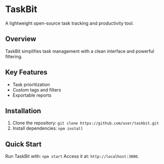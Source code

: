 # TaskBit
A lightweight open-source task tracking and productivity tool.
## Overview
TaskBit simplifies task management with a clean interface and powerful filtering.
## Key Features
- Task prioritization
- Custom tags and filters
- Exportable reports
## Installation
1. Clone the repository: `git clone https://github.com/user/taskbit.git`
2. Install dependencies: `npm install`
## Quick Start
Run TaskBit with: `npm start`
Access it at: `http://localhost:3000`.
